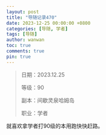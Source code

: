 ```yaml
---
layout: post
title: "导随记录470"
date: 2023-12-25 00:00:00 +0800
categories: [导随, 学者]
tags: [导随]
author: wanwan
toc: true
comments: true
pin: true
---
```

> 日期：2023.12.25
>
> 等级：90
>
> 副本：间歇灵泉哈姆岛
>
> 职业：学者

就喜欢拿学者打90级的本用跑快快赶路。
